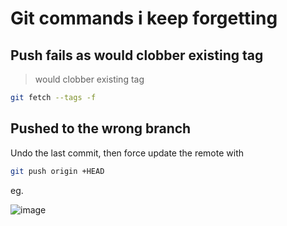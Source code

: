 # Git commands i keep forgetting

## Push fails as would clobber existing tag

> would clobber existing tag

```bash
git fetch --tags -f
```
## Pushed to the wrong branch

Undo the last commit, then force update the remote with

```bash
git push origin +HEAD
```

eg. 

![image](https://user-images.githubusercontent.com/17914476/195082353-ed708c03-6966-45a4-ae03-b46470a35a75.png)
